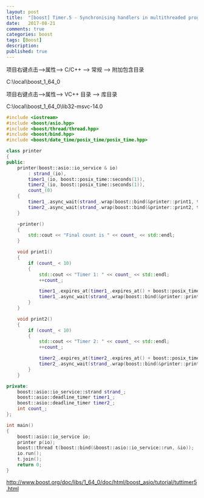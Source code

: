```yaml
---
layout: post
title:  "[boost] Timer.5 - Synchronising handlers in multithreaded programs"
date:   2017-08-21
comments: true
categories: boost
tags: [Boost]
description:
published: true
---
```



项目右键点击-->属性--> C/C++ --> 常规 --> 附加包含目录

C:\local\boost_1_64_0


项目右键点击-->属性--> VC++ 目录 --> 库目录

C:\local\boost_1_64_0\lib32-msvc-14.0


```c++
#include <iostream>
#include <boost/asio.hpp>
#include <boost/thread/thread.hpp>
#include <boost/bind.hpp>
#include <boost/date_time/posix_time/posix_time.hpp>

class printer
{
public:
	printer(boost::asio::io_service & io)
		: strand_(io),
		timer1_(io, boost::posix_time::seconds(1)),
		timer2_(io, boost::posix_time::seconds(1)),
		count_(0)
	{
		timer1_.async_wait(strand_.wrap(boost::bind(&printer::print1, this)));
		timer2_.async_wait(strand_.wrap(boost::bind(&printer::print2, this)));
	}

	~printer()
	{
		std::cout << "Final count is " << count_ << std::endl;
	}

	void print1()
	{
		if (count_ < 10)
		{
			std::cout << "Timer 1: " << count_ << std::endl;
			++count_;

			timer1_.expires_at(timer1_.expires_at() + boost::posix_time::seconds(1));
			timer1_.async_wait(strand_.wrap(boost::bind(&printer::print1, this)));
		}
	}

	void print2()
	{
		if (count_ < 10)
		{
			std::cout << "Timer 2: " << count_ << std::endl;
			++count_;

			timer2_.expires_at(timer2_.expires_at() + boost::posix_time::seconds(1));
			timer2_.async_wait(strand_.wrap(boost::bind(&printer::print2, this)));
		}
	}

private:
	boost::asio::io_service::strand strand_;
	boost::asio::deadline_timer timer1_;
	boost::asio::deadline_timer timer2_;
	int count_;
};

int main()
{
	boost::asio::io_service io;
	printer p(io);
	boost::thread t(boost::bind(&boost::asio::io_service::run, &io));
	io.run();
	t.join();
	return 0;
}
```

<a href="http://www.boost.org/doc/libs/1_64_0/doc/html/boost_asio/tutorial/tuttimer5.html" target="_blank">http://www.boost.org/doc/libs/1_64_0/doc/html/boost_asio/tutorial/tuttimer5.html</a>



